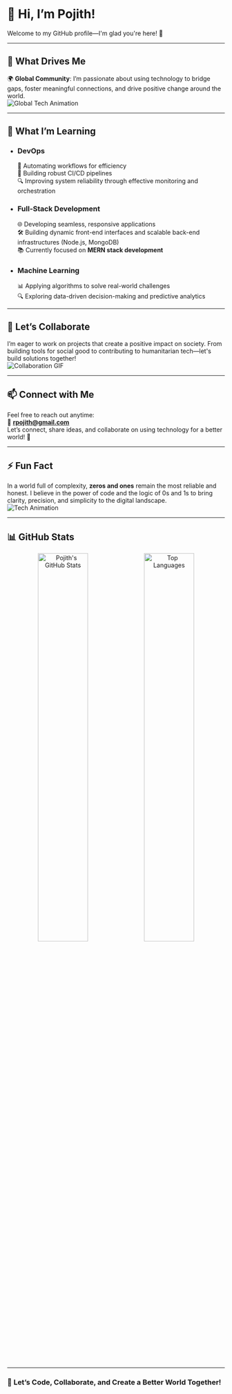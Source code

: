 # 👋 **Hi, I’m Pojith!**  
Welcome to my GitHub profile—I'm glad you're here! 🚀  

---

## 👀 **What Drives Me**  
🌍 **Global Community**: I’m passionate about using technology to bridge gaps, foster meaningful connections, and drive positive change around the world.  
![Global Tech Animation](https://www.google.com/imgres?q=global%20community%20gif%20for%20github&imgurl=https%3A%2F%2Fuser-images.githubusercontent.com%2F74038190%2F225813708-98b745f2-7d22-48cf-9150-083f1b00d6c9.gif&imgrefurl=https%3A%2F%2Fgithub.com%2FAnmol-Baranwal%2FCool-GIFs-For-GitHub&docid=hqmA8T4OFW0sOM&tbnid=gjV-fY87U3IhAM&vet=12ahUKEwjJ_v2umq-KAxVO4jgGHeGaHx0QM3oECHEQAA..i&w=1920&h=1080&hcb=2&ved=2ahUKEwjJ_v2umq-KAxVO4jgGHeGaHx0QM3oECHEQAA)

---

## 🌱 **What I’m Learning**  
- ### **DevOps**  
  🔄 Automating workflows for efficiency  
  🚀 Building robust CI/CD pipelines  
  🔍 Improving system reliability through effective monitoring and orchestration  

- ### **Full-Stack Development**  
  🌐 Developing seamless, responsive applications  
  🛠️ Building dynamic front-end interfaces and scalable back-end infrastructures (Node.js, MongoDB)  
  📚 Currently focused on **MERN stack development**  

- ### **Machine Learning**  
  📊 Applying algorithms to solve real-world challenges  
  🔍 Exploring data-driven decision-making and predictive analytics  

---

## 💞 **Let’s Collaborate**  
I’m eager to work on projects that create a positive impact on society. From building tools for social good to contributing to humanitarian tech—let's build solutions together!  
![Collaboration GIF](https://media.giphy.com/media/l0MYtH7rAqeqfKQ7u/giphy.gif)

---

## 📫 **Connect with Me**  
Feel free to reach out anytime:  
📧 **rpojith@gmail.com**  
Let’s connect, share ideas, and collaborate on using technology for a better world! 🌟  

---

## ⚡ **Fun Fact**  
In a world full of complexity, **zeros and ones** remain the most reliable and honest. I believe in the power of code and the logic of 0s and 1s to bring clarity, precision, and simplicity to the digital landscape.  
![Tech Animation](https://media.giphy.com/media/xT1XGq9wQOGFbaH2VG/giphy.gif)

---

## 📊 **GitHub Stats**  

<p align="center">
  <img src="https://github-readme-stats.vercel.app/api?username=pojith&show_icons=true&count_private=true&theme=radical" alt="Pojith's GitHub Stats" width="48%" />  
  <img src="https://github-readme-stats.vercel.app/api/top-langs/?username=pojith&layout=compact&theme=radical" alt="Top Languages" width="48%" />
</p>

---

### 🚀 **Let’s Code, Collaborate, and Create a Better World Together!**  
